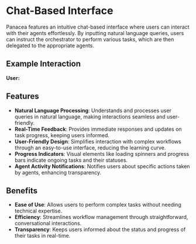 # Chat-Based Interface

Panacea features an intuitive chat-based interface where users can interact with their agents effortlessly. By inputting natural language queries, users can instruct the orchestrator to perform various tasks, which are then delegated to the appropriate agents.

## Example Interaction

**User:**



## Features

- **Natural Language Processing**: Understands and processes user queries in natural language, making interactions seamless and user-friendly.
- **Real-Time Feedback**: Provides immediate responses and updates on task progress, keeping users informed.
- **User-Friendly Design**: Simplifies interaction with complex workflows through an easy-to-use interface, reducing the learning curve.
- **Progress Indicators**: Visual elements like loading spinners and progress bars indicate ongoing tasks and their statuses.
- **Agent Activity Notifications**: Notifies users about specific actions taken by agents, enhancing transparency.

## Benefits

- **Ease of Use**: Allows users to perform complex tasks without needing technical expertise.
- **Efficiency**: Streamlines workflow management through straightforward, conversational interactions.
- **Transparency**: Keeps users informed about the status and progress of their tasks in real-time.
